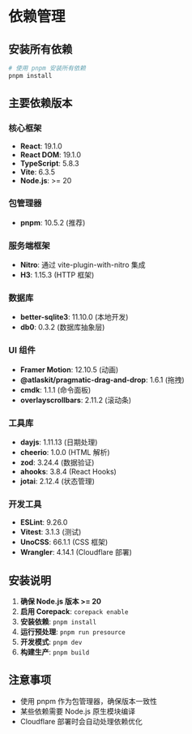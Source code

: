 # 依赖管理

## 安装所有依赖

```bash
# 使用 pnpm 安装所有依赖
pnpm install
```

## 主要依赖版本

### 核心框架
- **React**: 19.1.0
- **React DOM**: 19.1.0
- **TypeScript**: 5.8.3
- **Vite**: 6.3.5
- **Node.js**: >= 20

### 包管理器
- **pnpm**: 10.5.2 (推荐)

### 服务端框架
- **Nitro**: 通过 vite-plugin-with-nitro 集成
- **H3**: 1.15.3 (HTTP 框架)

### 数据库
- **better-sqlite3**: 11.10.0 (本地开发)
- **db0**: 0.3.2 (数据库抽象层)

### UI 组件
- **Framer Motion**: 12.10.5 (动画)
- **@atlaskit/pragmatic-drag-and-drop**: 1.6.1 (拖拽)
- **cmdk**: 1.1.1 (命令面板)
- **overlayscrollbars**: 2.11.2 (滚动条)

### 工具库
- **dayjs**: 1.11.13 (日期处理)
- **cheerio**: 1.0.0 (HTML 解析)
- **zod**: 3.24.4 (数据验证)
- **ahooks**: 3.8.4 (React Hooks)
- **jotai**: 2.12.4 (状态管理)

### 开发工具
- **ESLint**: 9.26.0
- **Vitest**: 3.1.3 (测试)
- **UnoCSS**: 66.1.1 (CSS 框架)
- **Wrangler**: 4.14.1 (Cloudflare 部署)

## 安装说明

1. **确保 Node.js 版本 >= 20**
2. **启用 Corepack**: `corepack enable`
3. **安装依赖**: `pnpm install`
4. **运行预处理**: `pnpm run presource`
5. **开发模式**: `pnpm dev`
6. **构建生产**: `pnpm build`

## 注意事项

- 使用 pnpm 作为包管理器，确保版本一致性
- 某些依赖需要 Node.js 原生模块编译
- Cloudflare 部署时会自动处理依赖优化
